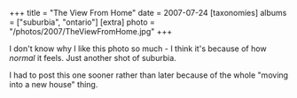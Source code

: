 +++
title = "The View From Home"
date = 2007-07-24
[taxonomies]
albums = ["suburbia", "ontario"]
[extra]
photo = "/photos/2007/TheViewFromHome.jpg"
+++

I don't know why I like this photo so much - I think it's because of how _normal_ it feels. Just another shot of suburbia.

I had to post this one sooner rather than later because of the whole "moving into a new house" thing.
